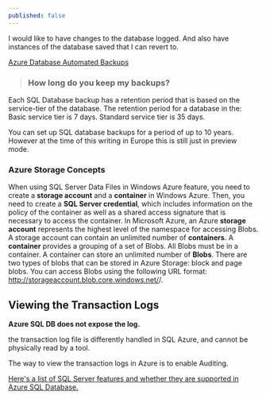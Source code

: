 ```yaml
---
published: false
---
```


I would like to have changes to the database logged. And also have instances of the database saved that I can revert to.

[Azure Database Automated Backups](https://docs.microsoft.com/en-us/azure/sql-database/sql-database-automated-backups)


> ### How long do you keep my backups?
Each SQL Database backup has a retention period that is based on the service-tier of the database. The retention period for a database in the:
Basic service tier is 7 days.
Standard service tier is 35 days.

You can set up SQL database backups for a period of up to 10 years. However at the time of this writing in Europe this is still just in preview mode.

### Azure Storage Concepts

When using SQL Server Data Files in Windows Azure feature, you need to create a **storage account** and a **container** in Windows Azure. 
Then, you need to create a **SQL Server credential**, which includes information on the policy of the container as well as a shared access signature that is necessary to access the container.
In Microsoft Azure, an Azure **storage account** represents the highest level of the namespace for accessing Blobs. A storage account can contain an unlimited number of **containers**. A **container** provides a grouping of a set of Blobs. All Blobs must be in a container. 
A container can store an unlimited number of **Blobs**. There are two types of blobs that can be stored in Azure Storage: block and page blobs. You can access Blobs using the following URL format: http://storageaccount.blob.core.windows.net/<container>/<blob>.


## Viewing the Transaction Logs

**Azure SQL DB does not expose the log.**

 the transaction log file is differently handled in SQL Azure, and cannot be physically read by a tool.
 
 The way to view the transaction logs in Azure is to enable Auditing.
 
[Here's a list of SQL Server features and whether they are supported in Azure SQL Database.](https://docs.microsoft.com/en-us/azure/sql-database/sql-database-features)
